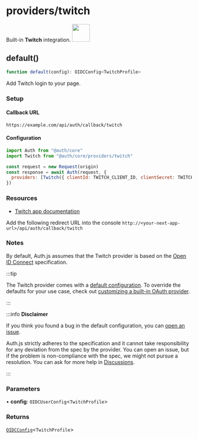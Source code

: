 # providers/twitch

<div style={{backgroundColor: "#000", display: "flex", justifyContent: "space-between", color: "#fff", padding: 16}}>
<span>Built-in <b>Twitch</b> integration.</span>
<a href="https://www.twitch.tv/">
  <img style={{display: "block"}} src="https://authjs.dev/img/providers/twitch.svg" height="48" />
</a>
</div>

## default()

```ts
function default(config): OIDCConfig<TwitchProfile>
```

Add Twitch login to your page.

### Setup

#### Callback URL
```
https://example.com/api/auth/callback/twitch
```

#### Configuration
```js
import Auth from "@auth/core"
import Twitch from "@auth/core/providers/twitch"

const request = new Request(origin)
const response = await Auth(request, {
  providers: [Twitch({ clientId: TWITCH_CLIENT_ID, clientSecret: TWITCH_CLIENT_SECRET })],
})
```

### Resources

- [Twitch app documentation](https://dev.twitch.tv/console/apps)

Add the following redirect URL into the console `http://<your-next-app-url>/api/auth/callback/twitch`

### Notes

By default, Auth.js assumes that the Twitch provider is
based on the [Open ID Connect](https://openid.net/specs/openid-connect-core-1_0.html) specification.

:::tip

The Twitch provider comes with a [default configuration](https://github.com/nextauthjs/next-auth/blob/main/packages/core/src/providers/twitch.ts).
To override the defaults for your use case, check out [customizing a built-in OAuth provider](https://authjs.dev/guides/providers/custom-provider#override-default-options).

:::

:::info **Disclaimer**

If you think you found a bug in the default configuration, you can [open an issue](https://authjs.dev/new/provider-issue).

Auth.js strictly adheres to the specification and it cannot take responsibility for any deviation from
the spec by the provider. You can open an issue, but if the problem is non-compliance with the spec,
we might not pursue a resolution. You can ask for more help in [Discussions](https://authjs.dev/new/github-discussions).

:::

### Parameters

• **config**: `OIDCUserConfig`\<`TwitchProfile`\>

### Returns

[`OIDCConfig`](/reference/core/providers.md#oidcconfigprofile)\<`TwitchProfile`\>
